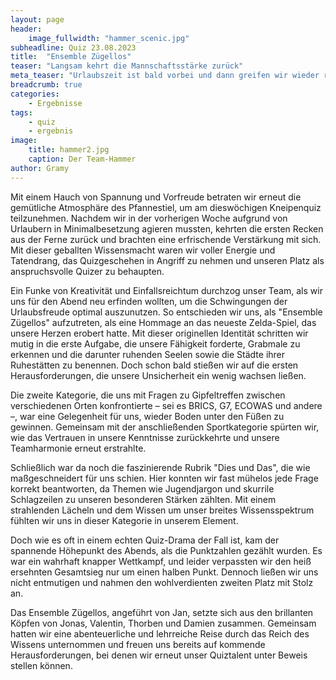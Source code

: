 ```yaml
---
layout: page
header:
    image_fullwidth: "hammer_scenic.jpg"
subheadline: Quiz 23.08.2023
title:  "Ensemble Zügellos"
teaser: "Langsam kehrt die Mannschaftsstärke zurück"
meta_teaser: "Urlaubszeit ist bald vorbei und dann greifen wir wieder richtig an"
breadcrumb: true
categories:
    - Ergebnisse
tags:
    - quiz
    - ergebnis
image:
    title: hammer2.jpg
    caption: Der Team-Hammer
author: Gramy
---
```


Mit einem Hauch von Spannung und Vorfreude betraten wir erneut die gemütliche Atmosphäre des Pfannestiel, um am dieswöchigen Kneipenquiz teilzunehmen. Nachdem wir in der vorherigen Woche aufgrund von Urlaubern in Minimalbesetzung agieren mussten, kehrten die ersten Recken aus der Ferne zurück und brachten eine erfrischende Verstärkung mit sich. Mit dieser geballten Wissensmacht waren wir voller Energie und Tatendrang, das Quizgeschehen in Angriff zu nehmen und unseren Platz als anspruchsvolle Quizer zu behaupten.

Ein Funke von Kreativität und Einfallsreichtum durchzog unser Team, als wir uns für den Abend neu erfinden wollten, um die Schwingungen der Urlaubsfreude optimal auszunutzen. So entschieden wir uns, als "Ensemble Zügellos" aufzutreten, als eine Hommage an das neueste Zelda-Spiel, das unsere Herzen erobert hatte. Mit dieser originellen Identität schritten wir mutig in die erste Aufgabe, die unsere Fähigkeit forderte, Grabmale zu erkennen und die darunter ruhenden Seelen sowie die Städte ihrer Ruhestätten zu benennen. Doch schon bald stießen wir auf die ersten Herausforderungen, die unsere Unsicherheit ein wenig wachsen ließen.

Die zweite Kategorie, die uns mit Fragen zu Gipfeltreffen zwischen verschiedenen Orten konfrontierte – sei es BRICS, G7, ECOWAS und andere –, war eine Gelegenheit für uns, wieder Boden unter den Füßen zu gewinnen. Gemeinsam mit der anschließenden Sportkategorie spürten wir, wie das Vertrauen in unsere Kenntnisse zurückkehrte und unsere Teamharmonie erneut erstrahlte.

Schließlich war da noch die faszinierende Rubrik "Dies und Das", die wie maßgeschneidert für uns schien. Hier konnten wir fast mühelos jede Frage korrekt beantworten, da Themen wie Jugendjargon und skurrile Schlagzeilen zu unseren besonderen Stärken zählten. Mit einem strahlenden Lächeln und dem Wissen um unser breites Wissensspektrum fühlten wir uns in dieser Kategorie in unserem Element.

Doch wie es oft in einem echten Quiz-Drama der Fall ist, kam der spannende Höhepunkt des Abends, als die Punktzahlen gezählt wurden. Es war ein wahrhaft knapper Wettkampf, und leider verpassten wir den heiß ersehnten Gesamtsieg nur um einen halben Punkt. Dennoch ließen wir uns nicht entmutigen und nahmen den wohlverdienten zweiten Platz mit Stolz an.

Das Ensemble Zügellos, angeführt von Jan, setzte sich aus den brillanten Köpfen von Jonas, Valentin, Thorben und Damien zusammen. Gemeinsam hatten wir eine abenteuerliche und lehrreiche Reise durch das Reich des Wissens unternommen und freuen uns bereits auf kommende Herausforderungen, bei denen wir erneut unser Quiztalent unter Beweis stellen können.